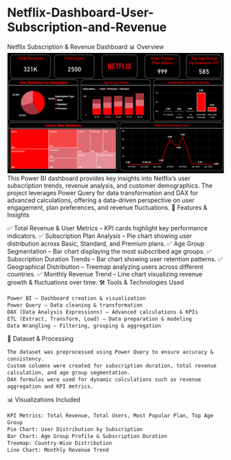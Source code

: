 # Netflix-Dashboard-User-Subscription-and-Revenue

Netflix Subscription & Revenue Dashboard 📊
Overview
![Netflix Dashboard](Dashboard_Screenshot.png)
This Power BI dashboard provides key insights into Netflix’s user subscription trends, revenue analysis, and customer demographics. The project leverages Power Query for data transformation and DAX for advanced calculations, offering a data-driven perspective on user engagement, plan preferences, and revenue fluctuations.
📌 Features & Insights

✅ Total Revenue & User Metrics – KPI cards highlight key performance indicators.
✅ Subscription Plan Analysis – Pie chart showing user distribution across Basic, Standard, and Premium plans.
✅ Age Group Segmentation – Bar chart displaying the most subscribed age groups.
✅ Subscription Duration Trends – Bar chart showing user retention patterns.
✅ Geographical Distribution – Treemap analyzing users across different countries.
✅ Monthly Revenue Trend – Line chart visualizing revenue growth & fluctuations over time.
🛠️ Tools & Technologies Used

    Power BI – Dashboard creation & visualization
    Power Query – Data cleaning & transformation
    DAX (Data Analysis Expressions) – Advanced calculations & KPIs
    ETL (Extract, Transform, Load) – Data preparation & modeling
    Data Wrangling – Filtering, grouping & aggregation

📂 Dataset & Processing

    The dataset was preprocessed using Power Query to ensure accuracy & consistency.
    Custom columns were created for subscription duration, total revenue calculation, and age group segmentation.
    DAX formulas were used for dynamic calculations such as revenue aggregation and KPI metrics.

📊 Visualizations Included

    KPI Metrics: Total Revenue, Total Users, Most Popular Plan, Top Age Group
    Pie Chart: User Distribution by Subscription
    Bar Chart: Age Group Profile & Subscription Duration
    Treemap: Country-Wise Distribution
    Line Chart: Monthly Revenue Trend

